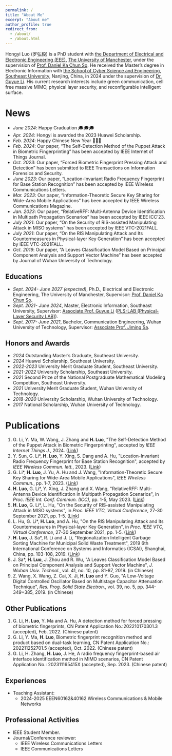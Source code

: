 ```yaml
---
permalink: /
title: "About Me"
excerpt: "About me"
author_profile: true
redirect_from: 
  - /about/
  - /about.html
---
```

Hongyi Luo (罗弘毅) is a PhD student with [the Department of Electrical and Electronic Engineering (EEE)](https://www.eee.manchester.ac.uk/), [The University of Manchester](https://www.manchester.ac.uk/), under the supervision of [Prof. Daniel Ka Chun So](https://research.manchester.ac.uk/en/persons/d.so).
He received the Master’s degree in Electronic Information with [the School of Cyber Science and Engineering](https://cyber.seu.edu.cn/), [Southeast University](https://www.seu.edu.cn/), Nanjing, China, in 2024 under the supervision of [Dr. Guyue Li](https://guyuelee.github.io/blog.github.io/).
His current research interests include green communication, cell free massive MIMO, physical layer security, and reconfigurable intelligent surface.

News
======
- *June 2024*: Happy Graduation 🎓🎓🎓
- *Apr. 2024*: Hongyi is awarded the 2023 Huawei Scholarship.
- *Feb. 2024*: Happy Chinese New Year 🎉🎉🎉
- *Feb. 2024*: Our paper, “The Self-Detection Method of the Puppet Attack in Biometric Fingerprinting” has been accepted by IEEE Internet of Things Journal.
- *Oct. 2023*: Our paper, “Forced Biometric Fingerprint Pressing Attack and Detection” has been submitted to IEEE Transactions on Information Forensics and Security.
- *June 2023*: Our paper, “Location-Invariant Radio Frequency Fingerprint for Base Station Recognition” has been accepted by IEEE Wireless Communications Letters.
- *Mar. 2023*: Our paper, “Information-Theoretic Secure Key Sharing for Wide-Area Mobile Applications” has been accepted by IEEE Wireless Communications Magazine.
- *Jan. 2023*: Our paper, “RelativeRFF: Multi-Antenna Device Identification in Multipath Propagation Scenarios” has been accepted by IEEE ICC’23.
- *July 2021*: Our paper, “On the Security of RIS-assisted Manipulating Attack in MISO systems” has been accepted by IEEE VTC-2021FALL.
- *July 2021*: Our paper, “On the RIS Manipulating Attack and Its Countermeasures in Physical-layer Key Generation” has been accepted by IEEE VTC-2021FALL.
- *Oct. 2019*: Our paper, “A Leaves Classification Model Based on Principal Component Analysis and Support Vector Machine” has been accepted by Journal of Wuhan University of Technology.

Educations
------
- *Sept. 2024- June 2027 (expected)*, Ph.D., Electrical and Electronic Engineering, The University of Manchester, Supervisor: [Prof. Daniel Ka Chun So](https://research.manchester.ac.uk/en/persons/d.so).
- *Sept. 2021- June 2024*, Master, Electronic Information, Southeast University, Supervisor: [Associate Prof. Guyue Li](https://www.researchgate.net/profile/Li-Guyue) ([PLS-LAB (Physical-Layer Security LAB)](https://sunyl1123.github.io/6102laboratory.github.io/)).
- *Sept. 2017- June 2021*, Bachelor, Communication Engineering, Wuhan University of Technology, Supervisor: [Associate Prof. Jiming Sa](http://wutinfo.whut.edu.cn/yjspy/dsjs/201807/t20180704_314376.shtml).

Honors and Awards
------
- *2024* Outstanding Master’s Graduate, Southeast University.
- *2024* Huawei Scholarship, Southeast University.
- *2022-2023* University Merit Graduate Student, Southeast University.
- *2021-2022* University Scholarship, Southeast University.
- *2021* Second Prize of the National Postgraduate Mathematical Modeling Competition, Southeast University.
- *2021* University Merit Graduate Student, Wuhan University of Technology.
- *2018-2020* University Scholarship, Wuhan University of Technology.
- *2017* National Scholarship, Wuhan University of Technology.

Publications
======
1. G. Li, Y. Ma, W. Wang, J. Zhang and **H. Luo**, "The Self-Detection Method of the Puppet Attack in Biometric Fingerprinting", accepted by *IEEE Internet Things J.*, 2024. ([Link](https://doi.org/10.1109/JIOT.2024.3365714))
2. Y. Sun, G. Li\*, **H. Luo**, Y. Xing, S. Dang and A. Hu, "Location-Invariant Radio Frequency Fingerprint for Base Station Recognition", accepted by *IEEE Wireless Commun. lett.*, 2023. ([Link](https://ieeexplore.ieee.org/document/10146013))
3. G. Li\*, **H. Luo**, J. Yu, A. Hu and J. Wang, "Information-Theoretic Secure Key Sharing for Wide-Area Mobile Applications", *IEEE Wireless Commun.*, pp. 1-7, 2023. ([Link](https://ieeexplore.ieee.org/document/10018333))
4. **H. Luo**, G. Li\*, Y. Xing, J. Zhang and X. Wang, "RelativeRFF: Multi-Antenna Device Identification in Multipath Propagation Scenarios", in *Proc. IEEE Int. Conf. Commun. (ICC)*, pp. 1-5, May 2023. ([Link](https://ieeexplore.ieee.org/document/10279540))
5. **H. Luo**, G. Li\*, L. Hu, "On the Security of RIS-assisted Manipulating Attack in MISO systems", in *Proc. IEEE VTC, Virtual Conference*, 27-30 September 2021, pp. 1-5. ([Link](https://ieeexplore.ieee.org/document/9625272))
6. L. Hu, G. Li\*, **H. Luo**, and A. Hu, "On the RIS Manipulating Attack and Its Countermeasures in Physical-layer Key Generation", in *Proc. IEEE VTC, Virtual Conference*, 27-30 September 2021, pp. 1-5. ([Link](https://ieeexplore.ieee.org/document/9625442))
7. **H. Luo**, J. Sa\*, R. Li and J. Li, "Regionalization Intelligent Garbage Sorting Machine for Municipal Solid Waste Treatment", 2019 6th International Conference on Systems and Informatics (ICSAI), Shanghai, China, pp. 103-108, 2019. ([Link](https://ieeexplore.ieee.org/document/9010575))
8. J. Sa\*, **H. Luo**, J. Zhou and R. Wu, "A Leaves Classification Model Based on Principal Component Analysis and Support Vector Machine", *J. Wuhan Univ. Technol.*, vol. 41, no. 10, pp. 81-87, 2019. (in Chinese)
9. Z. Wang, X. Wang, Z. Cai, X. Ji, **H. Luo** and Y. Guo, "A Low-Voltage Digital Controlled Oscillator Based on Multistage Capacitor Attenuation Technique", *Res. Prog. Solid State Electron.*, vol. 39, no. 5, pp. 344-349+385, 2019. (in Chinese)

Other Publications
------
1. G. Li, **H. Luo**, Y. Ma and A. Hu, A detection method for forced pressing of biometric fingerprints, CN Patent Application No.:202210170301.3 (accepted), Feb. 2022. (Chinese patent)
2. G. Li, Y. Ma, **H. Luo**, Biometric fingerprint recognition method and product based on dual-task learning, CN Patent Application No.: 202211252701.5 (accepted), Oct. 2022. (Chinese patent)
3. G. Li, H. Zhang, **H. Luo**, J. He, A radio frequency fingerprint-based air interface identification method in MIMO scenarios, CN Patent Application No.: 202311165415X (accepted), Sep. 2023. (Chinese patent)

Experiences
-----

- Teaching Assistant:
    - 2024-2025 EEEN60162&40162 Wireless Communications & Mobile Networks

Professional Activities
-----

- IEEE Student Member.
- Journal/Conference reviewer:
    - IEEE Wireless Communications Letters
    - IEEE Communications Letters
